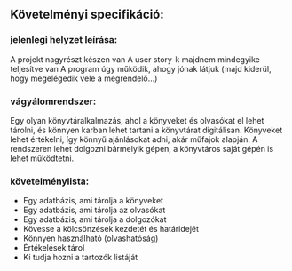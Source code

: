 ## **Követelményi specifikáció:**
### jelenlegi helyzet leírása:
A projekt nagyrészt készen van
A user story-k majdnem mindegyike teljesítve van
A program úgy működik, ahogy jónak látjuk (majd kiderül, hogy megelégedik vele a megrendelő...)
### vágyálomrendszer:
Egy olyan könyvtáralkalmazás, ahol a könyveket és olvasókat el lehet tárolni,
és könnyen karban lehet tartani a könyvtárat digitálisan.
Könyveket lehet értékelni, így könnyű ajánlásokat adni, akár műfajok alapján.
A rendszeren lehet dolgozni bármelyik gépen, a könyvtáros saját gépén is lehet
működtetni.
### követelménylista:
* Egy adatbázis, ami tárolja a könyveket
* Egy adatbázis, ami tárolja az olvasókat
* Egy adatbázis, ami tárolja a dolgozókat
* Kövesse a kölcsönzések kezdetét és határidejét
* Könnyen használható (olvashatóság)
* Értékelések tárol
* Ki tudja hozni a tartozók listáját